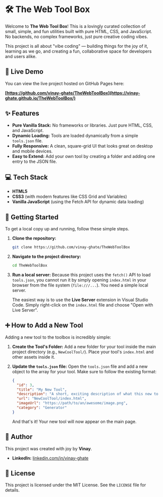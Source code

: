 # 🛠️ The Web Tool Box

Welcome to **The Web Tool Box**! This is a lovingly curated collection of small, simple, and fun utilities built with pure HTML, CSS, and JavaScript. No backends, no complex frameworks, just pure creative coding vibes.

This project is all about "vibe coding" — building things for the joy of it, learning as we go, and creating a fun, collaborative space for developers and users alike.

## 🚀 Live Demo

You can view the live project hosted on GitHub Pages here:

**[https://github.com/vinay-ghate/TheWebToolBox](https://vinay-ghate.github.io/TheWebToolBox/)**

## ✨ Features

* **Pure Vanilla Stack:** No frameworks or libraries. Just pure HTML, CSS, and JavaScript.
* **Dynamic Loading:** Tools are loaded dynamically from a simple `tools.json` file.
* **Fully Responsive:** A clean, square-grid UI that looks great on desktop and mobile devices.
* **Easy to Extend:** Add your own tool by creating a folder and adding one entry to the JSON file.

## 💻 Tech Stack

* **HTML5**
* **CSS3** (with modern features like CSS Grid and Variables)
* **Vanilla JavaScript** (using the Fetch API for dynamic data loading)

## 🔧 Getting Started

To get a local copy up and running, follow these simple steps.

1.  **Clone the repository:**
    ```sh
    git clone https://github.com/vinay-ghate/TheWebToolBox
    ```
2.  **Navigate to the project directory:**
    ```sh
    cd TheWebToolBox
    ```
3.  **Run a local server:**
    Because this project uses the `fetch()` API to load `tools.json`, you cannot run it by simply opening `index.html` in your browser from the file system (`file:///...`). You need a simple local server.

    The easiest way is to use the **Live Server** extension in Visual Studio Code. Simply right-click on the `index.html` file and choose "Open with Live Server".

## ➕ How to Add a New Tool

Adding a new tool to the toolbox is incredibly simple:

1.  **Create the Tool's Folder:**
    Add a new folder for your tool inside the main project directory (e.g., `NewCoolTool/`). Place your tool's `index.html` and other assets inside it.

2.  **Update the `tools.json` file:**
    Open the `tools.json` file and add a new object to the array for your tool. Make sure to follow the existing format:

    ```json
    {
      "id": 3,
      "title": "My New Tool",
      "description": "A short, exciting description of what this new tool does.",
      "url": "NewCoolTool/index.html",
      "imageUrl": "https://path/to/an/awesome/image.png",
      "category": "Generator"
    }
    ```
    And that's it! Your new tool will now appear on the main page.

## 👤 Author

This project was created with joy by **Vinay**.

* **LinkedIn:** [linkedin.com/in/vinay-ghate](https://www.linkedin.com/in/vinay-ghate/)

## 📄 License

This project is licensed under the MIT License. See the `LICENSE` file for details.
